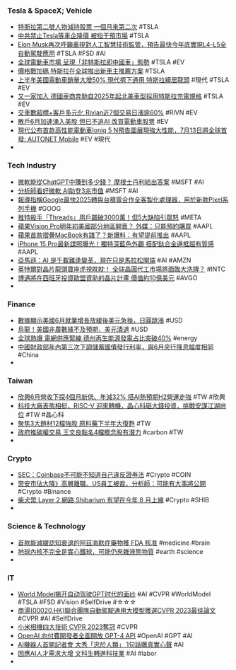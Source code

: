 ### Tesla & SpaceX; Vehicle
- [特斯拉第二號人物減持股票 一個月來第二次](https://news.cnyes.com/news/id/5244179) #TSLA
- [中共禁止Tesla等車企降價 被指干預市場](https://hk.epochtimes.com/news/2023-07-08/40104550) #TSLA
- [Elon Musk再次呼籲重視對人工智慧技術監管，預告最快今年底實現L4-L5全自動駕駛應用](https://tw.news.yahoo.com/elon-musk-once-again-called-for-attention-to-the-supervision-of-artificial-intelligence-technology-predicting-that-the-application-of-l4-l5-fully-automatic-driving-will-be-realized-by-the-end-of-this-135500442.html) #TSLA #FSD #AI
- [全球電動車市場 呈現「非特斯拉即中國車」態勢](https://news.cnyes.com/news/id/5243135) #TSLA #EV
- [價格戰加碼 特斯拉在全球推出新車主推薦方案](https://m.cnyes.com/news/id/5243933) #TSLA
- [上半年美國電動車銷量大增50% 現代擠下通用 特斯拉續居龍頭](https://m.cnyes.com/news/id/5243897) #現代 #TSLA #EV
- [又一家加入 德國車商奔馳自2025年起北美車型採用特斯拉充電規格](https://news.cnyes.com/news/id/5243960) #TSLA #EV
- [交車數超標+客戶多元化 Rivian近7個交易日漲逾60%](https://news.cnyes.com/news/id/5243992) #RIVN #EV
- [散戶6月加速湧入美股 但已不追AI 改買電動車股票](https://news.cnyes.com/news/id/5242911) #EV
- [現代公布首款高性能電動車Ioniq 5 N預告圖展現強大性能，7月13日將全球首發: AUTONET Mobile](http://mobile.autonet.com.tw/cgi-bin/file_view.cgi?c3060155230627) #EV #現代
-
### Tech Industry
- [微軟能從ChatGPT中賺到多少錢？ 摩根士丹利給出答案](https://tw.news.yahoo.com/微軟能從chatgpt中賺到多少錢-摩根士丹利給出答案-094112171.html) #MSFT #AI
- [分析師看好微軟 AI助登3兆市值](https://www.worldjournal.com/wj/story/121208/7286457) #MSFT #AI
- [報導指稱Google最快2025轉與台積電合作全客製化處理器，用於新款Pixel系列手機](https://tw.news.yahoo.com/reports-claim-that-google-will-transfer-to-tsmc-as-soon-as-2025-to-fully-customize-the-processor-for-the-new-pixel-series-mobile-phones-135622656.html) #GOOG
- [推特殺手「Threads」用戶飆破3000萬！但5大缺陷引眾怒](https://www.blocktempo.com/threads-users-quickly-exceeded-30-million/) #META
- [蘋果Vision Pro明年初美國部分地區開賣？ 外媒：只能預約購買](https://tw.news.yahoo.com/蘋果vision-pro明年初美國部分地區開賣-外媒-只能預約購買-075004927.html) #AAPL
- [蘋果首款摺疊MacBook有譜了？新爆料：有望提前推出](https://3c.ltn.com.tw/news/54060) #AAPL
- [iPhone 15 Pro最新諜照曝光！獨特深藍色外觀 搭配鈦合金邊框超有質感](https://tw.news.yahoo.com/iphone-15-pro最新諜照曝光-獨特深藍色外觀-搭配鈦合金邊框超有質感-040500863.html) #AAPL
- [亞馬遜：AI 是千載難逢變革，現在只是馬拉松開端](https://technews.tw/2023/07/07/amazon-ai-is-a-once-in-a-lifetime-transformation/) #AI #AMZN
- [英特爾對晶片龍頭寶座虎視眈眈！ 全球晶圓代工市場將面臨大洗牌？](https://tw.news.yahoo.com/英特爾對晶片龍頭寶座虎視眈眈-全球晶圓代工市場將面臨大洗牌-230633316.html) #INTC
- [博通將在西班牙投資歐盟資助的晶片計畫 價值約10億美元](https://m.cnyes.com/news/id/5243833) #AVGO
-
### Finance
- [數據顯示美國6月就業增長放緩後美元急挫，日圓跳漲](https://tw.tradingview.com/news/reuters.com,2023:newsml_L6T38T0EH:0/) #USD
- [烏龍！美國非農數據不及預期，美元潰退](https://www.dailyfxasia.com/cn/cmarkets/20230707-24586.html) #USD
- [全球熱爆 電網供應緊繃 德州再生能源發電占比突破40%](https://m.cnyes.com/news/id/5244109) #energy
- [中國財政部年內第三次下調儲蓄國債發行利率，與6月央行降息幅度相同](https://tw.tradingview.com/news/reuters.com,2023:newsml_L4T38U00E:0/) #China
-
### Taiwan
- [欣興6月營收下探4個月新低、年減32% 搭AI熱預期H2營運走強](https://news.cnyes.com/news/id/5243333) #TW #欣興
- [科技大廠表態相挺，RISC-V 迎來轉機，晶心科砸大錢投資，挑戰安謀江湖地位](https://technews.tw/2023/07/08/andes-invests-heavily-in-risc-v/) #TW #晶心科
- [聚焦3大題材12檔強股 原料藥下半年大復甦](https://ctee.com.tw/news/stocks/896699.html) #TW
- [政府推碳權交易 王文良點名4檔概念股有潛力](https://ctee.com.tw/stock/insights/897313.html) #carbon #TW
-
### Crypto
- [SEC：Coinbase不可能不知道自己違反證券法](https://abmedia.io/sec-said-coinbase-knew-its-viloation-about-security-law) #Crypto #COIN
- [幣安市佔大降》高層離職、US員工被裁，分析師：可能有大事將公開](https://www.blocktempo.com/binances-market-share-plummets-senior-executives-leave-layoffs/) #Crypto #Binance
- [柴犬幣 Layer 2 網路 Shibarium 有望在今年 8 月上線](https://blockcast.it/2023/07/07/layer-2-network-shibarium-could-go-live-in-august/) #Crypto #SHIB
-
### Science & Technology
- [首款能減緩認知衰退的阿茲海默症藥物獲 FDA 核准](https://technews.tw/2023/07/07/fda-leqembi/) #medicine #brain
- [地球內核不完全是實心鐵球，可能仍夾雜液態物質](https://technews.tw/2023/07/07/earth-inner-core-2/) #earth #science
-
### IT
- [World Model揭开自动驾驶GPT时代的面纱](https://zhuanlan.zhihu.com/p/642207999) #AI #CVPR #WorldModel #TSLA #FSD #Vision #SelfDrive #☆☆☆
- [商湯(00020.HK)聯合團隊自動駕駛通用大模型獲選CVPR 2023最佳論文](https://hk.finance.yahoo.com/news/商湯-00020-hk-聯合團隊自動駕駛通用大模型獲選cvpr-2023最佳論文-034323094.html) #CVPR #AI #SelfDrive
- [小米相機四大技術 CVPR 2023奪冠](https://wantrich.chinatimes.com/news/20230508900434-420201) #CVPR
- [OpenAI 向付費開發者全面開放 GPT-4 API](https://www.inside.com.tw/article/32104-GPT-4-API-general-availability) #OpenAI #GPT #AI
- [AI機器人首開記者會 大秀「忠於人類」 1句話曝真實心聲](https://www.chinatimes.com/realtimenews/20230708002756-260408) #AI
- [因應AI人才需求大增 文科生轉進科技業](https://tw.news.yahoo.com/因應ai人才需求大增-文科生轉進科技業-111126798.html) #AI #labor
-